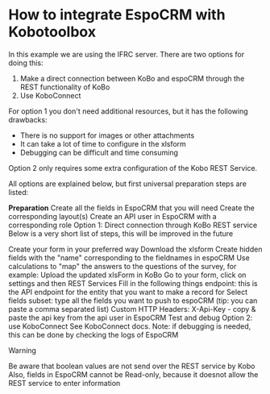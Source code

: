 
# How to integrate EspoCRM with Kobotoolbox 

In this example we are using the IFRC server. 
There are two options for doing this:

1. Make a direct connection between KoBo and espoCRM through the REST functionality of KoBo
2. Use KoboConnect
   
For option 1 you don't need additional resources, but it has the following drawbacks:

- There is no support for images or other attachments
- It can take a lot of time to configure in the xlsform
- Debugging can be difficult and time consuming
  
Option 2 only requires some extra configuration of the Kobo REST Service.

All options are explained below, but first universal preparation steps are listed:

**Preparation**
Create all the fields in EspoCRM that you will need
Create the corresponding layout(s)
Create an API user in EspoCRM with a corresponding role
Option 1: Direct connection through KoBo REST service
Below is a very short list of steps, this will be improved in the future

Create your form in your preferred way
Download the xlsform
Create hidden fields with the "name" corresponding to the fieldnames in espoCRM
Use calculations to "map" the answers to the questions of the survey, for example:
Upload the updated xlsForm in KoBo
Go to your form, click on settings and then REST Services
Fill in the following things
endpoint: this is the API endpoint for the entity that you want to make a record for
Select fields subset: type all the fields you want to push to espoCRM (tip: you can paste a comma separated list)
Custom HTTP Headers: X-Api-Key - copy & paste the api key from the api user in EspoCRM
Test and debug
Option 2: use KoboConnect
See KoboConnect docs. Note: if debugging is needed, this can be done by checking the logs of EspoCRM

Warning

Be aware that boolean values are not send over the REST service by Kobo Also, fields in EspoCRM cannot be Read-only, because it doesnot allow the REST service to enter information
